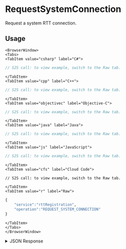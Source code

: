 # RequestSystemConnection
Request a system RTT connection.

<PartialServop service_name="rttRegistration" operation_name="REQUEST_SYSTEM_CONNECTION" />

## Usage

```mdx-code-block
<BrowserWindow>
<Tabs>
<TabItem value="csharp" label="C#">
```

```csharp
// S2S call: to view example, switch to the Raw tab.
```

```mdx-code-block
</TabItem>
<TabItem value="cpp" label="C++">
```

```cpp
// S2S call: to view example, switch to the Raw tab.
```

```mdx-code-block
</TabItem>
<TabItem value="objectivec" label="Objective-C">
```

```objectivec
// S2S call: to view example, switch to the Raw tab.
```

```mdx-code-block
</TabItem>
<TabItem value="java" label="Java">
```

```java
// S2S call: to view example, switch to the Raw tab.
```

```mdx-code-block
</TabItem>
<TabItem value="js" label="JavaScript">
```

```javascript
// S2S call: to view example, switch to the Raw tab.
```

```mdx-code-block
</TabItem>
<TabItem value="cfs" label="Cloud Code">
```

```cfscript
// S2S call: to view example, switch to the Raw tab.
```

```mdx-code-block
</TabItem>
<TabItem value="r" label="Raw">
```

```r
{
    "service":"rttRegistration",
    "operation":"REQUEST_SYSTEM_CONNECTION"
}
```

```mdx-code-block
</TabItem>
</Tabs>
</BrowserWindow>
```
<details>
<summary>JSON Response</summary>

```json
{
  "data": {
    "endpoints": [
      {
        "protocol": "ws",
        "port": 443,
        "host": "evsweba-baas.braincloudservers.com",
        "ssl": true,
        "ca": "GoDaddy"
      }
    ],
    "auth": {
      "X-APPID": "13229",
      "X-RTT-SECRET": "N@n@n@N@n@n@N@n@n@N@n@n@B@tm@n!"
    }
  },
  "status": 200
}
```

</details>

